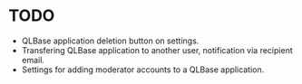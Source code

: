 # TODO

- QLBase application deletion button on settings.
- Transfering QLBase application to another user, notification via recipient email.
- Settings for adding moderator accounts to a QLBase application.